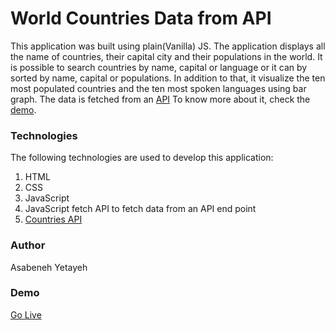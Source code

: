 # World Countries Data from API

This application was built using plain(Vanilla) JS. The application displays all the name of countries, their capital city and their populations in the world. It is possible to search countries by name, capital or language or it can by sorted by name, capital or populations. In addition to that, it visualize the ten most populated  countries and the ten most spoken languages using bar graph. The data is fetched from an [API](https://restcountries.eu/rest/v2/all) To know more about it, check the [demo](https://asabeneh.github.io/world-countries-data-api/).

### Technologies

The following technologies are used to develop this application:

1. HTML
2. CSS
3. JavaScript
4. JavaScript fetch API  to fetch data from an API end point
5. [Countries API](https://restcountries.eu/rest/v2/all) 
   

### Author
Asabeneh Yetayeh
### Demo
[Go Live](https://asabeneh.github.io/world-countries-data-api/)